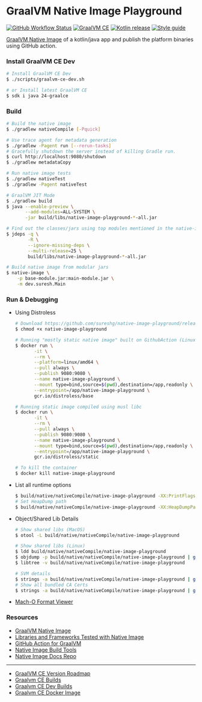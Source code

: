 # GraalVM Native Image Playground

[![GitHub Workflow Status][gha_badge]][gha_url]
[![GraalVM CE][graalvm_img]][graalvm_url]
[![Kotlin release][kt_img]][kt_url]
[![Style guide][ktlint_img]][ktlint_url]

[GraalVM Native Image](https://www.graalvm.org/reference-manual/native-image/) of a kotlin/java app
and publish the platform binaries using GitHub action.

### Install GraalVM CE Dev

```bash
# Install GraalVM CE Dev
$ ./scripts/graalvm-ce-dev.sh

# or Install latest GraalVM CE
$ sdk i java 24-graalce
```

### Build

```bash
# Build the native image
$ ./gradlew nativeCompile [-Pquick]

# Use trace agent for metadata generation
$ ./gradlew -Pagent run [--rerun-tasks]
# Gracefully shutdown the server instead of killing Gradle run.
$ curl http://localhost:9080/shutdown
$ ./gradlew metadataCopy

# Run native image tests
$ ./gradlew nativeTest
$ ./gradlew -Pagent nativeTest

# GraalVM JIT Mode
$ ./gradlew build
$ java --enable-preview \
       --add-modules=ALL-SYSTEM \
       -jar build/libs/native-image-playground-*-all.jar

# Find out the classes/jars using top modules mentioned in the native-image build output
$ jdeps -q \
        -R \
        --ignore-missing-deps \
        --multi-release=25 \
        build/libs/native-image-playground-*-all.jar

# Build native image from modular jars
$ native-image \
    -p base-module.jar:main-module.jar \
    -m dev.suresh.Main
```

### Run & Debugging

- Using Distroless

   ```bash
  # Download https://github.com/sureshg/native-image-playground/releases/latest and extract it
  $ chmod +x native-image-playground

  # Running "mostly static native image" built on GithubAction (Linux amd64)
  $ docker run \
          -it \
          --rm \
          --platform=linux/amd64 \
          --pull always \
          --publish 9080:9080 \
          --name native-image-playground \
          --mount type=bind,source=$(pwd),destination=/app,readonly \
          --entrypoint=/app/native-image-playground \
          gcr.io/distroless/base

  # Running static image compiled using musl libc
  $ docker run \
          -it \
          --rm \
          --pull always \
          --publish 9080:9080 \
          --name native-image-playground \
          --mount type=bind,source=$(pwd),destination=/app,readonly \
          --entrypoint=/app/native-image-playground \
          gcr.io/distroless/static

  # To kill the container
  $ docker kill native-image-playground
  ```

- List all runtime options

  ```bash
  $ build/native/nativeCompile/native-image-playground -XX:PrintFlags= 2>&1
  # Set HeapDump path
  $ build/native/nativeCompile/native-image-playground -XX:HeapDumpPath=$HOME/heapdump.hprof
  ```

- Object/Shared Lib Details

  ```bash
  # Show shared libs (MacOS)
  $ otool -L build/native/nativeCompile/native-image-playground

  # Show shared libs (Linux)
  $ ldd build/native/nativeCompile/native-image-playground
  $ objdump -p build/native/nativeCompile/native-image-playground | grep NEEDED
  $ libtree -v build/native/nativeCompile/native-image-playground

  # SVM details
  $ strings -a build/native/nativeCompile/native-image-playground | grep -i com.oracle.svm.core.VM
  # Show all bundled CA Certs
  $ strings -a build/native/nativeCompile/native-image-playground | grep -i "cn="
  ```

- [Mach-O Format Viewer](https://github.com/horsicq/XMachOViewer)

### Resources

* [GraalVM Native Image](https://www.graalvm.org/reference-manual/native-image/)
* [Libraries and Frameworks Tested with Native Image](https://www.graalvm.org/native-image/libraries-and-frameworks/#libraries-and-frameworks-tested-with-native-image)
* [GitHub Action for GraalVM](https://github.com/marketplace/actions/github-action-for-graalvm)
* [Native Image Build Tools](https://graalvm.github.io/native-build-tools/)
* [Native Image Docs Repo](https://github.com/oracle/graal/tree/master/docs/reference-manual/native-image)

<hr>

* [GraalVM CE Version Roadmap](https://www.graalvm.org/release-notes/release-calendar/)
* [Graalvm CE Builds](https://github.com/graalvm/graalvm-ce-builds/releases/)
* [Graalvm CE Dev Builds](https://github.com/graalvm/graalvm-ce-dev-builds/releases/)
* [Graalvm CE Docker Image](https://github.com/graalvm/container/pkgs/container/graalvm-ce)

[graalvm_url]: https://github.com/graalvm/graalvm-ce-dev-builds/releases/

[graalvm_img]: https://img.shields.io/github/v/release/graalvm/graalvm-ce-dev-builds?color=125b6b&label=graalvm-ce-dev&logo=oracle&logoColor=d3eff5

[graalvm_reachability_url]: https://github.com/oracle/graalvm-reachability-metadata/tree/master/metadata

[graalvm_reachability_img]: https://img.shields.io/github/v/release/oracle/graalvm-reachability-metadata?color=125b6b&label=graalvm-reachability&logo=oracle&logoColor=d3eff5

[gl_dashboard_url]: https://www.graalvm.org/dashboard/

[gl_dashboard_img]: https://img.shields.io/badge/GraalVM-Dashboard-125b6b.svg?logo=clyp&logoColor=d3eff5

[nativeimage_cs_url]: https://www.graalvm.org/uploads/quick-references/Native-Image_v2/CheatSheet_Native_Image_v2_(EU_A4).pdf

[nativeimage_cs_img]: https://img.shields.io/badge/NativeImage-CheatSheet-125b6b.svg?logo=oracle&logoColor=d3eff5

[kt_url]: https://github.com/JetBrains/kotlin/releases/latest

[kt_img]: https://img.shields.io/github/v/release/Jetbrains/kotlin?include_prereleases&color=7f53ff&label=Kotlin&logo=kotlin&logoColor=7f53ff

[gha_url]: https://github.com/sureshg/native-image-playground/actions/workflows/graalvm.yml

[gha_badge]: https://img.shields.io/github/actions/workflow/status/sureshg/native-image-playground/graalvm.yml?branch=main&color=green&label=Build&logo=Github-Actions&logoColor=green

[sty_url]: https://kotlinlang.org/docs/coding-conventions.html

[sty_img]: https://img.shields.io/badge/style-Kotlin--Official-40c4ff.svg?logo=kotlin&logoColor=40c4ff

[ktlint_url]: https://ktlint.github.io/

[ktlint_img]: https://img.shields.io/badge/code%20style-%E2%9D%A4-FF4081.svg?logo=kotlin&logoColor=FF4081

[//]: # (⬇️  🖌️  🧭🎨️ 🧭✨ 🌊 ⏳ 📫 📖 🎨 🍫 📐)
